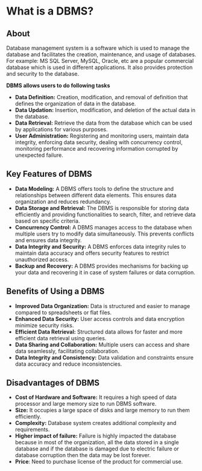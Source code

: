 # What is a DBMS?

## About

Database management system is a software which is used to manage the database and facilitates the creation, maintenance, and usage of databases. For example: MS SQL Server, MySQL, Oracle, etc are a popular commercial database which is used in different applications. It also provides protection and security to the database.

**DBMS allows users to do following tasks**

* **Data Definition:** Creation, modification, and removal of definition that defines the organization of data in the database.
* **Data Updation:** Insertion, modification, and deletion of the actual data in the database.
* **Data Retrieval:** Retrieve the data from the database which can be used by applications for various purposes.
* **User Administration:** Registering and monitoring users, maintain data integrity, enforcing data security, dealing with concurrency control, monitoring performance and recovering information corrupted by unexpected failure.

## **Key Features of DBMS**

* **Data Modeling:** A DBMS offers tools to define the structure and relationships between different data elements. This ensures data organization and reduces redundancy.
* **Data Storage and Retrieval:** The DBMS is responsible for storing data efficiently and providing functionalities to search, filter, and retrieve data based on specific criteria.
* **Concurrency Control:** A DBMS manages access to the database when multiple users try to modify data simultaneously. This prevents conflicts and ensures data integrity.
* **Data Integrity and Security:** A DBMS enforces data integrity rules to maintain data accuracy and offers security features to restrict unauthorized access.
* **Backup and Recovery:** A DBMS provides mechanisms for backing up your data and recovering it in case of system failures or data corruption.

## **Benefits of Using a DBMS**

* **Improved Data Organization:** Data is structured and easier to manage compared to spreadsheets or flat files.
* **Enhanced Data Security:** User access controls and data encryption minimize security risks.
* **Efficient Data Retrieval:** Structured data allows for faster and more efficient data retrieval using queries.
* **Data Sharing and Collaboration:** Multiple users can access and share data seamlessly, facilitating collaboration.
* **Data Integrity and Consistency:** Data validation and constraints ensure data accuracy and reduce inconsistencies.

## Disadvantages of DBMS

* **Cost of Hardware and Software:** It requires a high speed of data processor and large memory size to run DBMS software.
* **Size:** It occupies a large space of disks and large memory to run them efficiently.
* **Complexity:** Database system creates additional complexity and requirements.
* **Higher impact of failure:** Failure is highly impacted the database because in most of the organization, all the data stored in a single database and if the database is damaged due to electric failure or database corruption then the data may be lost forever.
* **Price**: Need to purchase license of the product for commercial use.
